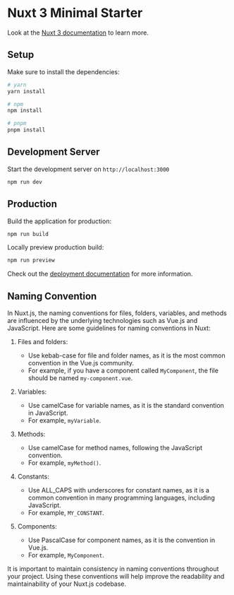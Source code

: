 # Nuxt 3 Minimal Starter

Look at the [Nuxt 3 documentation](https://nuxt.com/docs/getting-started/introduction) to learn more.

## Setup

Make sure to install the dependencies:

```bash
# yarn
yarn install

# npm
npm install

# pnpm
pnpm install
```

## Development Server

Start the development server on `http://localhost:3000`

```bash
npm run dev
```

## Production

Build the application for production:

```bash
npm run build
```

Locally preview production build:

```bash
npm run preview
```

Check out the [deployment documentation](https://nuxt.com/docs/getting-started/deployment) for more information.


## Naming Convention

In Nuxt.js, the naming conventions for files, folders, variables, and methods are influenced by the underlying technologies such as Vue.js and JavaScript. Here are some guidelines for naming conventions in Nuxt:

1. Files and folders:
   - Use kebab-case for file and folder names, as it is the most common convention in the Vue.js community.
   - For example, if you have a component called `MyComponent`, the file should be named `my-component.vue`.

2. Variables:
   - Use camelCase for variable names, as it is the standard convention in JavaScript.
   - For example, `myVariable`.

3. Methods:
   - Use camelCase for method names, following the JavaScript convention.
   - For example, `myMethod()`.

4. Constants:
   - Use ALL_CAPS with underscores for constant names, as it is a common convention in many programming languages, including JavaScript.
   - For example, `MY_CONSTANT`.

5. Components:
   - Use PascalCase for component names, as it is the convention in Vue.js.
   - For example, `MyComponent`.

It is important to maintain consistency in naming conventions throughout your project. Using these conventions will help improve the readability and maintainability of your Nuxt.js codebase.